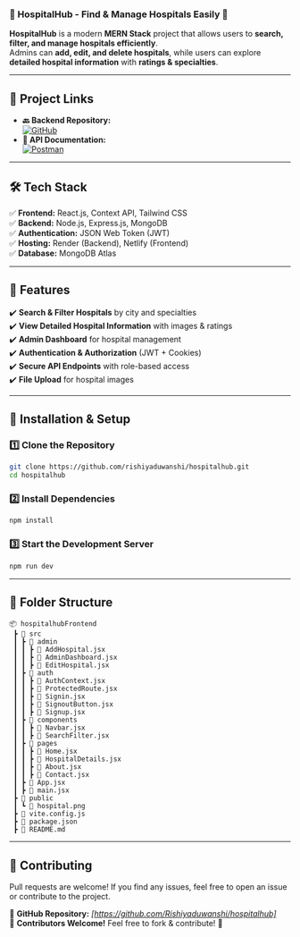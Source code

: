 ### **🏥 HospitalHub - Find & Manage Hospitals Easily** 🚀  

**HospitalHub** is a modern **MERN Stack** project that allows users to **search, filter, and manage hospitals efficiently**.  
Admins can **add, edit, and delete hospitals**, while users can explore **detailed hospital information** with **ratings & specialties**.  

---

## **🔗 Project Links**
- **🔙 Backend Repository:**  
  [![GitHub](https://img.shields.io/badge/GitHub-000?logo=github&logoColor=white&style=for-the-badge)](https://github.com/rishiyaduwanshi/hospitalhubBackend)  
- **📜 API Documentation:**  
  [![Postman](https://img.shields.io/badge/Postman-F56C2D?logo=postman&logoColor=white&style=for-the-badge)](https://documenter.getpostman.com/view/33766937/2sAYdimoaG)

---

## **🛠️ Tech Stack**
✅ **Frontend:** React.js, Context API, Tailwind CSS  
✅ **Backend:** Node.js, Express.js, MongoDB  
✅ **Authentication:** JSON Web Token (JWT)  
✅ **Hosting:** Render (Backend), Netlify (Frontend)  
✅ **Database:** MongoDB Atlas  

---

## **🚀 Features**
✔️ **Search & Filter Hospitals** by city and specialties  
✔️ **View Detailed Hospital Information** with images & ratings  
✔️ **Admin Dashboard** for hospital management  
✔️ **Authentication & Authorization** (JWT + Cookies)  
✔️ **Secure API Endpoints** with role-based access  
✔️ **File Upload** for hospital images  

---

## **📌 Installation & Setup**
### **1️⃣ Clone the Repository**
```sh
git clone https://github.com/rishiyaduwanshi/hospitalhub.git
cd hospitalhub
```
### **2️⃣ Install Dependencies**
```sh
npm install
```
### **3️⃣ Start the Development Server**
```sh
npm run dev
```

---

## **📂 Folder Structure**
```
📦 hospitalhubFrontend
 ┣ 📂 src
 ┃ ┣ 📂 admin
 ┃ ┃ ┣ 📜 AddHospital.jsx
 ┃ ┃ ┣ 📜 AdminDashboard.jsx
 ┃ ┃ ┣ 📜 EditHospital.jsx
 ┃ ┣ 📂 auth
 ┃ ┃ ┣ 📜 AuthContext.jsx
 ┃ ┃ ┣ 📜 ProtectedRoute.jsx
 ┃ ┃ ┣ 📜 Signin.jsx
 ┃ ┃ ┣ 📜 SignoutButton.jsx
 ┃ ┃ ┣ 📜 Signup.jsx
 ┃ ┣ 📂 components
 ┃ ┃ ┣ 📜 Navbar.jsx
 ┃ ┃ ┣ 📜 SearchFilter.jsx
 ┃ ┣ 📂 pages
 ┃ ┃ ┣ 📜 Home.jsx
 ┃ ┃ ┣ 📜 HospitalDetails.jsx
 ┃ ┃ ┣ 📜 About.jsx
 ┃ ┃ ┣ 📜 Contact.jsx
 ┃ ┣ 📜 App.jsx
 ┃ ┣ 📜 main.jsx
 ┣ 📂 public
 ┃ ┗ 📜 hospital.png
 ┣ 📜 vite.config.js
 ┣ 📜 package.json
 ┣ 📜 README.md
```

---

## **📢 Contributing**
Pull requests are welcome! If you find any issues, feel free to open an issue or contribute to the project.  

📌 **GitHub Repository:** *[https://github.com/Rishiyaduwanshi/hospitalhub]*  
📌 **Contributors Welcome!** Feel free to fork & contribute! 🚀
